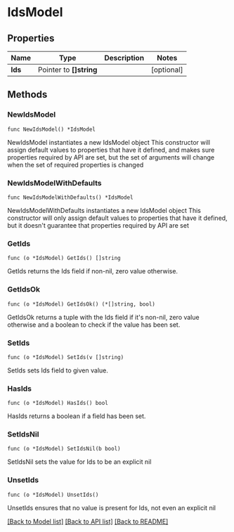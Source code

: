 # IdsModel

## Properties

Name | Type | Description | Notes
------------ | ------------- | ------------- | -------------
**Ids** | Pointer to **[]string** |  | [optional] 

## Methods

### NewIdsModel

`func NewIdsModel() *IdsModel`

NewIdsModel instantiates a new IdsModel object
This constructor will assign default values to properties that have it defined,
and makes sure properties required by API are set, but the set of arguments
will change when the set of required properties is changed

### NewIdsModelWithDefaults

`func NewIdsModelWithDefaults() *IdsModel`

NewIdsModelWithDefaults instantiates a new IdsModel object
This constructor will only assign default values to properties that have it defined,
but it doesn't guarantee that properties required by API are set

### GetIds

`func (o *IdsModel) GetIds() []string`

GetIds returns the Ids field if non-nil, zero value otherwise.

### GetIdsOk

`func (o *IdsModel) GetIdsOk() (*[]string, bool)`

GetIdsOk returns a tuple with the Ids field if it's non-nil, zero value otherwise
and a boolean to check if the value has been set.

### SetIds

`func (o *IdsModel) SetIds(v []string)`

SetIds sets Ids field to given value.

### HasIds

`func (o *IdsModel) HasIds() bool`

HasIds returns a boolean if a field has been set.

### SetIdsNil

`func (o *IdsModel) SetIdsNil(b bool)`

 SetIdsNil sets the value for Ids to be an explicit nil

### UnsetIds
`func (o *IdsModel) UnsetIds()`

UnsetIds ensures that no value is present for Ids, not even an explicit nil

[[Back to Model list]](../README.md#documentation-for-models) [[Back to API list]](../README.md#documentation-for-api-endpoints) [[Back to README]](../README.md)


